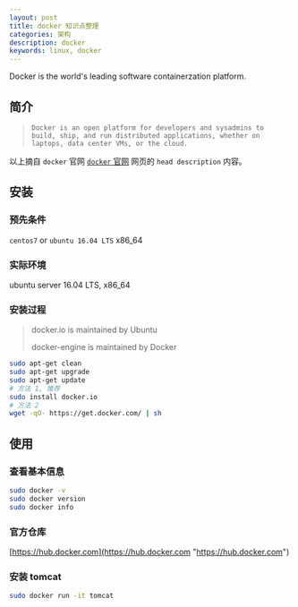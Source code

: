 ```yaml
---
layout: post
title: docker 知识点整理
categories: 架构
description: docker
keywords: linux, docker
---
```


Docker is the world's leading software containerzation platform.

## 简介

> `Docker is an open platform for developers and sysadmins to build, ship, and run distributed applications, whether on laptops, data center VMs, or the cloud.`

以上摘自 `docker` 官网 [`docker` 官网](https://www.docker.com/ "https://www.docker.com/") 网页的 `head description` 内容。

## 安装

### 预先条件

`centos7` or `ubuntu 16.04 LTS` x86_64

### 实际环境

ubuntu server 16.04 LTS, x86_64

### 安装过程

> docker.io is maintained by Ubuntu
>
> docker-engine is maintained by Docker

```bash
sudo apt-get clean
sudo apt-get upgrade
sudo apt-get update
# 方法 1, 推荐
sudo install docker.io
# 方法 2
wget -qO- https://get.docker.com/ | sh
```

## 使用

### 查看基本信息

```bash
sudo docker -v
sudo docker version
sudo docker info
```

### 官方仓库

[https://hub.docker.com](https://hub.docker.com "https://hub.docker.com")

### 安装 tomcat

```bash
sudo docker run -it tomcat
```
